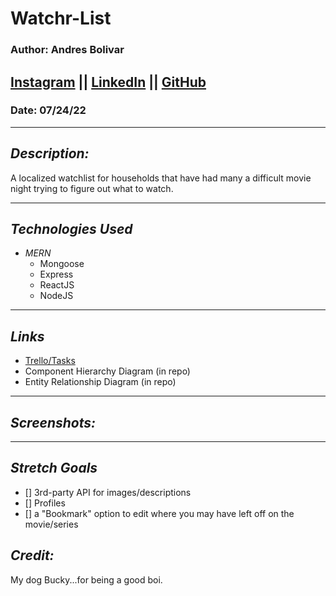 # Watchr-List
### Author: Andres Bolivar
## [Instagram](http://www.instagram.com/dredose) || [LinkedIn](http://www.linkedin.com/in/drebolivar) || [GitHub](https://github.com/drebolivar)
### Date: 07/24/22

---

## **_Description:_**

A localized watchlist for households that have had many a
difficult movie night trying to figure out what to watch.

---

## **_Technologies Used_**

- _MERN_
  - Mongoose
  - Express
  - ReactJS
  - NodeJS

---

## **_Links_**

- [Trello/Tasks](https://trello.com/b/C1RYLBTY/watchr-list)
- Component Hierarchy Diagram (in repo)
- Entity Relationship Diagram (in repo)

---

## **_Screenshots:_**

---

## **_Stretch Goals_**

- [] 3rd-party API for images/descriptions
- [] Profiles
- [] a "Bookmark" option to edit where you may have left off on the movie/series

## **_Credit:_**

My dog Bucky...for being a good boi.
